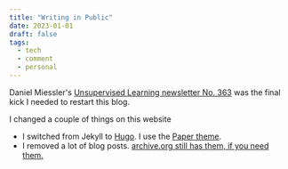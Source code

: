 ```yaml
---
title: "Writing in Public"
date: 2023-01-01
draft: false
tags:
  - tech
  - comment
  - personal
---
```

Daniel Miessler's [Unsupervised Learning newsletter No. 363](https://danielmiessler.com/podcast/no-363-frontview-mirror-2023-edition/) was the final kick I needed to restart this blog.

I changed a couple of things on this website

* I switched from Jekyll to [Hugo](http://gohugo.io). I use the [Paper theme](https://github.com/nanxiaobei/hugo-paper).
* I removed a lot of blog posts. [archive.org still has them, if you need them.](https://web.archive.org/web/20210916112113/https://heichblatt.keybase.pub/)